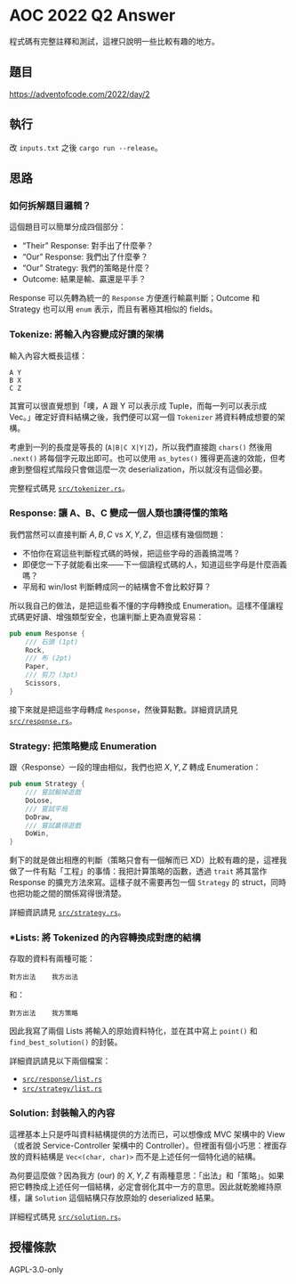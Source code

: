 # AOC 2022 Q2 Answer

程式碼有完整註釋和測試，這裡只說明一些比較有趣的地方。

## 題目

<https://adventofcode.com/2022/day/2>

## 執行

改 `inputs.txt` 之後 `cargo run --release`。

## 思路

### 如何拆解題目邏輯？

這個題目可以簡單分成四個部分：

- “Their” Response: 對手出了什麼拳？
- “Our” Response: 我們出了什麼拳？
- “Our” Strategy: 我們的策略是什麼？
- Outcome: 結果是輸、贏還是平手？

Response 可以先轉為統一的 `Response` 方便進行輸贏判斷；Outcome 和 Strategy 也可以用 `enum` 表示，而且有著極其相似的 fields。

### Tokenize: 將輸入內容變成好讀的架構

輸入內容大概長這樣：

```plain
A Y
B X
C Z
```

其實可以很直覺想到「噢，A 跟 Y 可以表示成 Tuple，而每一列可以表示成 Vec。」確定好資料結構之後，我們便可以寫一個 `Tokenizer` 將資料轉成想要的架構。

考慮到一列的長度是等長的 (`A|B|C X|Y|Z`)，所以我們直接跑 `chars()` 然後用 `.next()` 將每個字元取出即可。也可以使用 `as_bytes()` 獲得更高速的效能，但考慮到整個程式階段只會做這麼一次 deserialization，所以就沒有這個必要。

完整程式碼見 [`src/tokenizer.rs`](src/tokenizer.rs)。

### Response: 讓 A、B、C 變成一個人類也讀得懂的策略

我們當然可以直接判斷 $A, B, C$ vs $X, Y, Z$，但這樣有幾個問題：

- 不怕你在寫這些判斷程式碼的時候，把這些字母的涵義搞混嗎？
- 即便您一下子就能看出來——下一個讀程式碼的人，知道這些字母是什麼涵義嗎？
- 平局和 win/lost 判斷轉成同一的結構會不會比較好算？

所以我自己的做法，是把這些看不懂的字母轉換成 Enumeration。這樣不僅讓程式碼更好讀、增強類型安全，也讓判斷上更為直覺容易：

```rs
pub enum Response {
    /// 石頭 (1pt)
    Rock,
    /// 布 (2pt)
    Paper,
    /// 剪刀 (3pt)
    Scissors,
}
```

接下來就是把這些字母轉成 `Response`，然後算點數。詳細資訊請見 [`src/response.rs`](./src/response.rs)。

### Strategy: 把策略變成 Enumeration

跟〈Response〉一段的理由相似，我們也把 $X, Y, Z$ 轉成 Enumeration：

```rs
pub enum Strategy {
    /// 嘗試輸掉遊戲
    DoLose,
    /// 嘗試平局
    DoDraw,
    /// 嘗試贏得遊戲
    DoWin,
}
```

剩下的就是做出相應的判斷（策略只會有一個解而已 XD）比較有趣的是，這裡我做了一件有點「工程」的事情：我把計算策略的函數，透過 `trait` 將其當作 Response 的擴充方法來寫。這樣子就不需要再包一個 `Strategy` 的 struct，同時也把功能之間的關係寫得很清楚。

詳細資訊請見 [`src/strategy.rs`](./src/strategy.rs)。

### *Lists: 將 Tokenized 的內容轉換成對應的結構

存取的資料有兩種可能：

    對方出法    我方出法

和：

    對方出法    我方策略

因此我寫了兩個 Lists 將輸入的原始資料特化，並在其中寫上 `point()` 和 `find_best_solution()` 的封裝。

詳細資訊請見以下兩個檔案：

- [`src/response/list.rs`](./src/response/list.rs)
- [`src/strategy/list.rs`](./src/strategy/list.rs)

### Solution: 封裝輸入的內容

這裡基本上只是呼叫資料結構提供的方法而已，可以想像成 MVC 架構中的 View（或者說 Service-Controller 架構中的 Controller）。但裡面有個小巧思：裡面存放的資料結構是 `Vec<(char, char)>` 而不是上述任何一個特化過的結構。

為何要這麼做？因為我方 (our) 的 $X, Y, Z$ 有兩種意思：「出法」和「策略」。如果把它轉換成上述任何一個結構，必定會弱化其中一方的意思。因此就乾脆維持原樣，讓 `Solution` 這個結構只存放原始的 deserialized 結果。

詳細程式碼見 [`src/solution.rs`](./src/solution.rs)。

## 授權條款

AGPL-3.0-only
